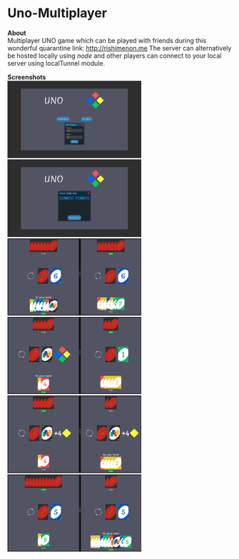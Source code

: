 # Uno-Multiplayer  
**About**  
Multiplayer UNO game which can be played with friends during this wonderful quarantine
link: http://rishimenon.me
The server can alternatively be hosted locally using *node* and other players can connect to your local server using localTunnel module.

**Screenshots**  
<img src="Resources/img1.png" width=300>  
<img src="Resources/img2.png" width=300>  
<img src="Resources/img3.png" width=300>  
<img src="Resources/img4.png" width=300>  
<img src="Resources/img5.png" width=300>  
<img src="Resources/img6.png" width=300>  


